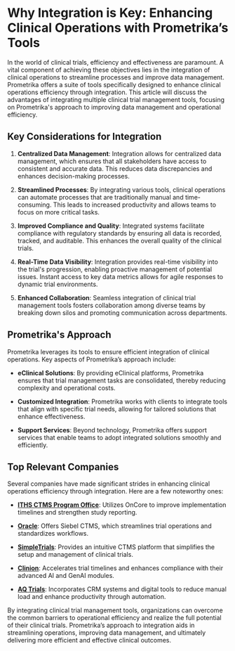 # Why Integration is Key: Enhancing Clinical Operations with Prometrika’s Tools

In the world of clinical trials, efficiency and effectiveness are paramount. A vital component of achieving these objectives lies in the integration of clinical operations to streamline processes and improve data management. Prometrika offers a suite of tools specifically designed to enhance clinical operations efficiency through integration. This article will discuss the advantages of integrating multiple clinical trial management tools, focusing on Prometrika's approach to improving data management and operational efficiency.

## Key Considerations for Integration

1. **Centralized Data Management**: Integration allows for centralized data management, which ensures that all stakeholders have access to consistent and accurate data. This reduces data discrepancies and enhances decision-making processes.

2. **Streamlined Processes**: By integrating various tools, clinical operations can automate processes that are traditionally manual and time-consuming. This leads to increased productivity and allows teams to focus on more critical tasks.

3. **Improved Compliance and Quality**: Integrated systems facilitate compliance with regulatory standards by ensuring all data is recorded, tracked, and auditable. This enhances the overall quality of the clinical trials.

4. **Real-Time Data Visibility**: Integration provides real-time visibility into the trial's progression, enabling proactive management of potential issues. Instant access to key data metrics allows for agile responses to dynamic trial environments.

5. **Enhanced Collaboration**: Seamless integration of clinical trial management tools fosters collaboration among diverse teams by breaking down silos and promoting communication across departments.

## Prometrika's Approach

Prometrika leverages its tools to ensure efficient integration of clinical operations. Key aspects of Prometrika’s approach include:

- **eClinical Solutions**: By providing eClinical platforms, Prometrika ensures that trial management tasks are consolidated, thereby reducing complexity and operational costs.
  
- **Customized Integration**: Prometrika works with clients to integrate tools that align with specific trial needs, allowing for tailored solutions that enhance effectiveness.
  
- **Support Services**: Beyond technology, Prometrika offers support services that enable teams to adopt integrated solutions smoothly and efficiently.

## Top Relevant Companies

Several companies have made significant strides in enhancing clinical operations efficiency through integration. Here are a few noteworthy ones:

- **[ITHS CTMS Program Office](/dir/iths_ctms_program_office)**: Utilizes OnCore to improve implementation timelines and strengthen study reporting.
  
- **[Oracle](/dir/oracle)**: Offers Siebel CTMS, which streamlines trial operations and standardizes workflows.
  
- **[SimpleTrials](/dir/simpletrials)**: Provides an intuitive CTMS platform that simplifies the setup and management of clinical trials.
  
- **[Clinion](/dir/clinion)**: Accelerates trial timelines and enhances compliance with their advanced AI and GenAI modules.
  
- **[AQ Trials](/dir/aq_trials)**: Incorporates CRM systems and digital tools to reduce manual load and enhance productivity through automation.

By integrating clinical trial management tools, organizations can overcome the common barriers to operational efficiency and realize the full potential of their clinical trials. Prometrika’s approach to integration aids in streamlining operations, improving data management, and ultimately delivering more efficient and effective clinical outcomes.
